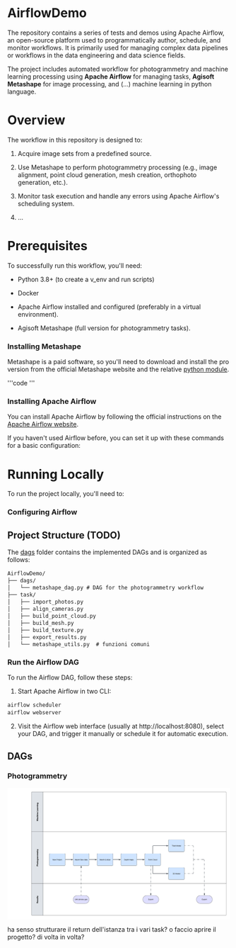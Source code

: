 # AirflowDemo
The repository contains a series of tests and demos using Apache Airflow, an open-source platform used to programmatically author, schedule, and monitor workflows. It is primarily used for managing complex data pipelines or workflows in the data engineering and data science fields.

The project includes automated workflow for photogrammetry and machine learning processing using **Apache Airflow** for managing tasks, **Agisoft Metashape** for image processing, and (...) machine learning in python language.

# Overview

The workflow in this repository is designed to:

1. Acquire image sets from a predefined source.

2. Use Metashape to perform photogrammetry processing (e.g., image alignment, point cloud generation, mesh creation, orthophoto generation, etc.).

3. Monitor task execution and handle any errors using Apache Airflow's scheduling system.
4. ...

# Prerequisites

To successfully run this workflow, you'll need:

- Python 3.8+ (to create a v_env and run scripts)

- Docker

- Apache Airflow installed and configured (preferably in a virtual environment).

- Agisoft Metashape (full version for photogrammetry tasks).


### Installing Metashape

Metashape is a paid software, so you'll need to download and install the pro version from the official Metashape website and the relative  [python module](https://www.agisoft.com/downloads/installer/).

'''code '''

### Installing Apache Airflow

You can install Apache Airflow by following the official instructions on the [Apache Airflow website](https://airflow.apache.org/docs/apache-airflow/stable/installation/).

If you haven't used Airflow before, you can set it up with these commands for a basic configuration:

# Running Locally

To run the project locally, you'll need to:

### Configuring Airflow

## Project Structure (TODO)
The [dags](dags) folder contains the implemented DAGs and is organized as follows:

```
AirflowDemo/
├── dags/
│   └── metashape_dag.py # DAG for the photogrammetry workflow
├── task/
│   ├── import_photos.py
│   ├── align_cameras.py
│   ├── build_point_cloud.py
│   ├── build_mesh.py
│   ├── build_texture.py
│   ├── export_results.py
│   └── metashape_utils.py  # funzioni comuni
```
### Run the Airflow DAG
To run the Airflow DAG, follow these steps:

1. Start Apache Airflow in two CLI:

```bash
airflow scheduler
airflow webserver
```

2. Visit the Airflow web interface (usually at http://localhost:8080), select your DAG, and trigger it manually or schedule it for automatic execution.

## DAGs

### Photogrammetry

<center><img src="img/from_point_cloud.png" width="600" align="center"></center>




ha senso strutturare il return dell'istanza tra i vari task?
o faccio aprire il progetto? di volta in volta?
